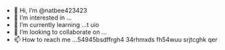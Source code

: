 - 👋 Hi, I’m @natbee423423
- 👀 I’m interested in ...
- 🌱 I’m currently learning ...t uio
- 💞️ I’m looking to collaborate on ...
- 📫 How to reach me ...54945bsdffrgh4
34rhmxds fh54wuu srjtcghk qer
<!---6
natbee423423/natbee423423 is a ✨ special ✨ repository because its `README.md` (this file) appears on your GitHub profile.
You can click the Preview link to take a look at your changes.
--->
